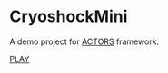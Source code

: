 # CryoshockMini
A demo project for [ACTORS](https://github.com/dimmpixeye/Actors-Unity3d-Framework) framework.

[PLAY](http://pixeye.games/cryoshock/mini/)
 
